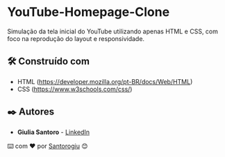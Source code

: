 # YouTube-Homepage-Clone
Simulação da tela inicial do YouTube utilizando apenas HTML e CSS, com foco na reprodução do layout e responsividade.

## 🛠️ Construído com

- HTML (https://developer.mozilla.org/pt-BR/docs/Web/HTML)
- CSS (https://www.w3schools.com/css/)


## ✒️ Autores

- **Giulia Santoro** - [LinkedIn](https://www.linkedin.com/in/giulia-santoro-ribeiro)

⌨️ com ❤️ por [Santorogiu](https://github.com/Santorogiu) 😊